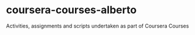 # coursera-courses-alberto
Activities, assignments and scripts undertaken as part of Coursera Courses
